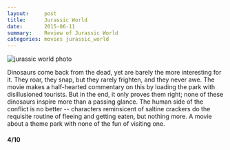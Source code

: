 ```yaml
---
layout:     post
title:      Jurassic World
date:       2015-06-11
summary:    Review of Jurassic World
categories: movies jurassic_world
---
```


![jurassic world photo](https://a248.e.akamai.net/f/1015/2073/5m/blogs-images.forbes.com/markhughes/files/2015/06/JURASSIC-WORLD-7.jpg)

Dinosaurs come back from the dead, yet are barely the more interesting for it. They roar, they snap, but they rarely frighten, and they never awe. The movie makes a half-hearted commentary on this by loading the park with disillusioned tourists. But in the end, it only proves them right; none of these dinosaurs inspire more than a passing glance. The human side of the conflict is no better -- characters reminsicent of saltine crackers do the requisite routine of fleeing and getting eaten, but nothing more. A movie about a theme park with none of the fun of visiting one.

#### 4/10
